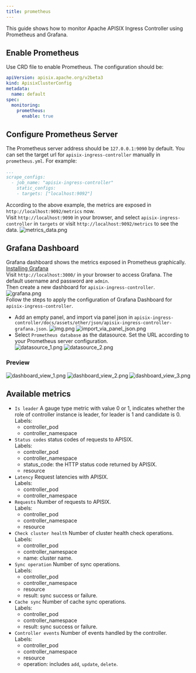 ```yaml
---
title: prometheus
---
```


<!--
#
# Licensed to the Apache Software Foundation (ASF) under one or more
# contributor license agreements.  See the NOTICE file distributed with
# this work for additional information regarding copyright ownership.
# The ASF licenses this file to You under the Apache License, Version 2.0
# (the "License"); you may not use this file except in compliance with
# the License.  You may obtain a copy of the License at
#
#     http://www.apache.org/licenses/LICENSE-2.0
#
# Unless required by applicable law or agreed to in writing, software
# distributed under the License is distributed on an "AS IS" BASIS,
# WITHOUT WARRANTIES OR CONDITIONS OF ANY KIND, either express or implied.
# See the License for the specific language governing permissions and
# limitations under the License.
#
-->

This guide shows how to monitor Apache APISIX Ingress Controller using Prometheus and Grafana.

## Enable Prometheus

Use CRD file to enable Prometheus. The configuration should be:
```yaml
apiVersion: apisix.apache.org/v2beta3
kind: ApisixClusterConfig
metadata:
  name: default
spec:
  monitoring:
    prometheus:
      enable: true
```

## Configure Prometheus Server

The Prometheus server address should be `127.0.0.1:9090` by default. You can set the target url for `apisix-ingress-controller` manually in `prometheus.yml`. 
For example:
```yaml
...
scrape_configs:
  - job_name: "apisix-ingress-controller"
    static_configs:
    - targets: ["localhost:9092"]
```
According to the above example, the metrics are exposed in `http://localhost:9092/metrics` now.  
Visit `http://localhost:9090` in your browser, and select `apisix-ingress-controller` in `targets`
or visit `http://localhost:9092/metrics` to see the data.
![metrics_data.png](../../../assets/images/metrics_data.png)
## Grafana Dashboard

Grafana dashboard shows the metrics exposed in Prometheus graphically.  
[Installing Grafana](https://grafana.com/docs/grafana/latest/#installing-grafana)  
Visit `http://localhost:3000/` in your browser to access Grafana. The default username and password are `admin`.  
Then create a new dashboard for `apisix-ingress-controller`.  
![grafana.png](../../../assets/images/grafana.png)  
Follow the steps to apply the configuration of Grafana Dashboard for `apisix-ingress-controller`.  
- Add an empty panel, and import via panel json in `apisix-ingress-controller/docs/assets/other/json/apisix-ingress-controller-grafana.json`.
![img.png](../../../assets/images/img.png)
![import_via_panel_json.png](../../../assets/images/import_via_panel_json.png)
- Select `Prometheus database` as the datasource. Set the URL according to your Prometheus server configuration.  
![datasource_1.png](../../../assets/images/datasource_1.png)
![datasource_2.png](../../../assets/images/datasource_2.png)
### Preview

![dashboard_view_1.png](../../../assets/images/dashboard_view_1.png)
![dashboard_view_2.png](../../../assets/images/dashboard_view_2.png)
![dashboard_view_3.png](../../../assets/images/dashboard_view_3.png)

## Available metrics
- `Is leader` A gauge type metric with value 0 or 1, indicates whether the role of controller instance is leader, for leader is 1 and candidate is 0.  
Labels:
  - controller_pod
  - controller_namespace
- `Status codes` status codes of requests to APISIX.  
Labels:
  - controller_pod
  - controller_namespace
  - status_code: the HTTP status code returned by APISIX.  
  - resource
- `Latency` Request latencies with APISIX.  
Labels:
  - controller_pod
  - controller_namespace
- `Requests` Number of requests to APISIX.  
Labels:
  - controller_pod
  - controller_namespace
  - resource
- `Check cluster health` Number of cluster health check operations.  
Labels:
  - controller_pod
  - controller_namespace
  - name: cluster name.
- `Sync operation` Number of sync operations.  
Labels:
  - controller_pod
  - controller_namespace
  - resource
  - result: sync success or failure.
- `Cache sync` Number of cache sync operations.  
Labels:
  - controller_pod
  - controller_namespace
  - result: sync success or failure.
- `Controller events` Number of events handled by the controller.  
Labels:
  - controller_pod
  - controller_namespace
  - resource
  - operation: includes `add`, `update`, `delete`.